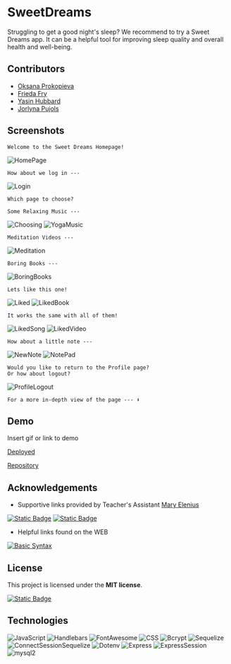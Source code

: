 
# SweetDreams

Struggling to get a good night's sleep? We recommend to try a Sweet Dreams app. It can be a helpful tool for improving sleep quality and overall health and well-being.

## Contributors

- [Oksana Prokopieva](https://github.com/oprokopieva382)
- [Frieda Fry](https://github.com/FriedaHF)
- [Yasin Hubbard](https://github.com/Hubbard1118)
- [Jorlyna Pujols](https://github.com/jorlyna326)


## Screenshots

    Welcome to the Sweet Dreams Homepage!
![HomePage](public\assets\screenshots\SD-homepage.png)

    How about we log in ---
![Login](public\assets\screenshots\SD-login.png)

    Which page to choose?

    Some Relaxing Music ---
![Choosing](public\assets\screenshots\SD-yoga-music.png)
![YogaMusic](public\assets\screenshots\SD-music.png)

    Meditation Videos --- 
![Meditation](public\assets\screenshots\SD-meditation-guide.png)

    Boring Books ---
![BoringBooks](public\assets\screenshots\SD-boring-books.png)

    Lets like this one!
![Liked](public\assets\screenshots\SD-liked.png)
![LikedBook](public\assets\screenshots\SD-liked-book.png)

    It works the same with all of them!
![LikedSong](public\assets\screenshots\SD-liked-song.png)
![LikedVideo](public\assets\screenshots\SD-liked-video.png)

    How about a little note --- 
![NewNote](public\assets\screenshots\SD-new-note.png)
![NotePad](public\assets\screenshots\SD-notepad.png)

    Would you like to return to the Profile page? 
    Or how about logout?
![ProfileLogout](public\assets\screenshots\SD-profile-logout.png)

    For a more in-depth view of the page --- ⬇️

## Demo

Insert gif or link to demo

[Deployed](https://sweetdreamsproject-8e54b05db96b.herokuapp.com/)

[Repository](https://github.com/oprokopieva382/sweetDreams)

## Acknowledgements
- Supportive links provided by Teacher's Assistant [Mary Elenius](https://github.com/404pandas)

[![Static Badge](https://img.shields.io/badge/Badges-lightblue?logo=simpleicons&logoColor=black)](https://shields.io/badges)
[![Static Badge](https://img.shields.io/badge/ReadMe-Guide-plum?logo=github)](https://coding-boot-camp.github.io/full-stack/github/professional-readme-guide)

- Helpful links found on the WEB

[![Basic Syntax](https://img.shields.io/badge/Basic-Syntax-blue?logo=markdown)](https://www.markdownguide.org/basic-syntax/)

## License

This project is licensed under the **MIT license**.

[![Static Badge](https://img.shields.io/badge/License-MIT-yellow?style=flat&labelcolor=green&color=darkgreen)](https://opensource.org/license/mit/)

## Technologies

![JavaScript](https://img.shields.io/badge/JavaScript-black?logo=javascript)
![Handlebars](https://img.shields.io/badge/Handlebars-black?logo=handlebarsdotjs&logoColor=red)
![FontAwesome](https://img.shields.io/badge/FontAwesome-black?logo=fontawesome)
![CSS](https://img.shields.io/badge/CSS-black?logo=css3&logoColor=blue)
![Bcrypt](https://img.shields.io/badge/Bcrypt-black?)
![Sequelize](https://img.shields.io/badge/Sequelize-black?logo=sequelize)
![ConnectSessionSequelize](https://img.shields.io/badge/ConnectSessionSequelize-black?)
![Dotenv](https://img.shields.io/badge/Dotenv-black?logo=dotenv)
![Express](https://img.shields.io/badge/Express-black?logo=express)
![ExpressSession](https://img.shields.io/badge/ExpressSession-black?)
![mysql2](https://img.shields.io/badge/mysql2-black?)
